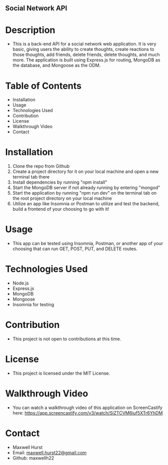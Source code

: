 ## Social Network API

# Description
- This is a back-end API for a social network web application. It is very basic, giving users the ability to create thoughts, create reactions to those thoughts, add friends, delete friends, delete thoughts, and much more. The application is built using Express.js for routing, MongoDB as the database, and Mongoose as the ODM.

# Table of Contents
- Installation
- Usage
- Technologies Used
- Contribution
- License
- Walkthrough Video
- Contact

# Installation
1. Clone the repo from Github
2. Create a project directory for it on your local machine and open a new terminal tab there
3. Install dependencies by running "npm install"
4. Start the MongoDB server if not already running by entering "mongod"
5. Start the application by running "npm run dev" on the terminal tab on the root project directory on your local machine
6. Utilize an app like Insomnia or Postman to utilize and test the backend, build a frontend of your choosing to go with it!

# Usage
- This app can be tested using Insomnia, Postman, or another app of your choosing that can run GET, POST, PUT, and DELETE routes.

# Technologies Used
- Node.js
- Express.js
- MongoDB
- Mongoose
- Insomnia for testing

# Contribution
- This project is not open to contributions at this time.

# License
- This project is licensed under the MIT License.

# Walkthrough Video
- You can watch a walkthrough video of this application on ScreenCastify here: https://app.screencastify.com/v3/watch/SiZTCVM6iuf5XTr6YhDM

# Contact
- Maxwell Hurst
- Email: maxwell.hurst22@gmail.com
- Github: maxwellh22
